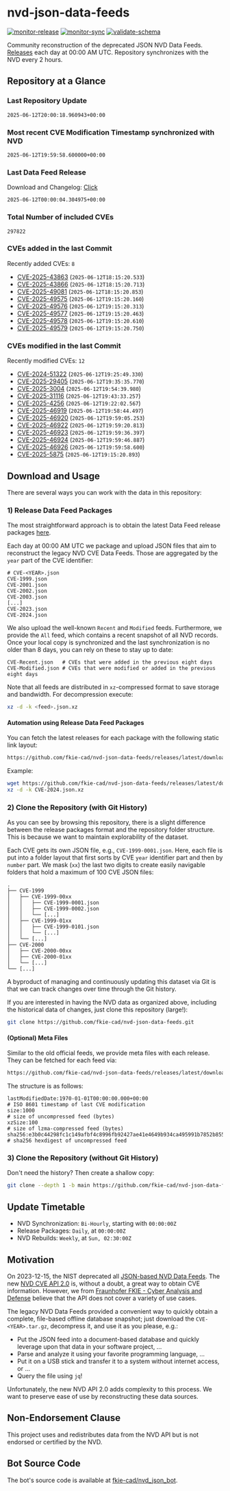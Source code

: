 # nvd-json-data-feeds

[![monitor-release](https://github.com/fkie-cad/nvd-json-data-feeds/actions/workflows/monitor_release.yml/badge.svg)](https://github.com/fkie-cad/nvd-json-data-feeds/actions/workflows/monitor_release.yml)
[![monitor-sync](https://github.com/fkie-cad/nvd-json-data-feeds/actions/workflows/monitor_sync.yml/badge.svg)](https://github.com/fkie-cad/nvd-json-data-feeds/actions/workflows/monitor_sync.yml)
[![validate-schema](https://github.com/fkie-cad/nvd-json-data-feeds/actions/workflows/validate_schema.yml/badge.svg)](https://github.com/fkie-cad/nvd-json-data-feeds/actions/workflows/validate_schema.yml)

Community reconstruction of the deprecated JSON NVD Data Feeds.
[Releases](https://github.com/fkie-cad/nvd-json-data-feeds/releases/latest) each day at 00:00 AM UTC.
Repository synchronizes with the NVD every 2 hours.

## Repository at a Glance

### Last Repository Update

```plain
2025-06-12T20:00:18.960943+00:00
```

### Most recent CVE Modification Timestamp synchronized with NVD

```plain
2025-06-12T19:59:58.600000+00:00
```

### Last Data Feed Release

Download and Changelog: [Click](https://github.com/fkie-cad/nvd-json-data-feeds/releases/latest)

```plain
2025-06-12T00:00:04.304975+00:00
```

### Total Number of included CVEs

```plain
297822
```

### CVEs added in the last Commit

Recently added CVEs: `8`

- [CVE-2025-43863](CVE-2025/CVE-2025-438xx/CVE-2025-43863.json) (`2025-06-12T18:15:20.533`)
- [CVE-2025-43866](CVE-2025/CVE-2025-438xx/CVE-2025-43866.json) (`2025-06-12T18:15:20.713`)
- [CVE-2025-49081](CVE-2025/CVE-2025-490xx/CVE-2025-49081.json) (`2025-06-12T18:15:20.853`)
- [CVE-2025-49575](CVE-2025/CVE-2025-495xx/CVE-2025-49575.json) (`2025-06-12T19:15:20.160`)
- [CVE-2025-49576](CVE-2025/CVE-2025-495xx/CVE-2025-49576.json) (`2025-06-12T19:15:20.313`)
- [CVE-2025-49577](CVE-2025/CVE-2025-495xx/CVE-2025-49577.json) (`2025-06-12T19:15:20.463`)
- [CVE-2025-49578](CVE-2025/CVE-2025-495xx/CVE-2025-49578.json) (`2025-06-12T19:15:20.610`)
- [CVE-2025-49579](CVE-2025/CVE-2025-495xx/CVE-2025-49579.json) (`2025-06-12T19:15:20.750`)


### CVEs modified in the last Commit

Recently modified CVEs: `12`

- [CVE-2024-51322](CVE-2024/CVE-2024-513xx/CVE-2024-51322.json) (`2025-06-12T19:25:49.330`)
- [CVE-2025-29405](CVE-2025/CVE-2025-294xx/CVE-2025-29405.json) (`2025-06-12T19:35:35.770`)
- [CVE-2025-3004](CVE-2025/CVE-2025-30xx/CVE-2025-3004.json) (`2025-06-12T19:54:39.980`)
- [CVE-2025-31116](CVE-2025/CVE-2025-311xx/CVE-2025-31116.json) (`2025-06-12T19:43:33.257`)
- [CVE-2025-4256](CVE-2025/CVE-2025-42xx/CVE-2025-4256.json) (`2025-06-12T19:22:02.567`)
- [CVE-2025-46919](CVE-2025/CVE-2025-469xx/CVE-2025-46919.json) (`2025-06-12T19:58:44.497`)
- [CVE-2025-46920](CVE-2025/CVE-2025-469xx/CVE-2025-46920.json) (`2025-06-12T19:59:05.253`)
- [CVE-2025-46922](CVE-2025/CVE-2025-469xx/CVE-2025-46922.json) (`2025-06-12T19:59:20.813`)
- [CVE-2025-46923](CVE-2025/CVE-2025-469xx/CVE-2025-46923.json) (`2025-06-12T19:59:36.397`)
- [CVE-2025-46924](CVE-2025/CVE-2025-469xx/CVE-2025-46924.json) (`2025-06-12T19:59:46.887`)
- [CVE-2025-46926](CVE-2025/CVE-2025-469xx/CVE-2025-46926.json) (`2025-06-12T19:59:58.600`)
- [CVE-2025-5875](CVE-2025/CVE-2025-58xx/CVE-2025-5875.json) (`2025-06-12T19:15:20.893`)


## Download and Usage

There are several ways you can work with the data in this repository:

### 1) Release Data Feed Packages

The most straightforward approach is to obtain the latest Data Feed release packages [here](https://github.com/fkie-cad/nvd-json-data-feeds/releases/latest).

Each day at 00:00 AM UTC we package and upload JSON files that aim to reconstruct the legacy NVD CVE Data Feeds.
Those are aggregated by the `year` part of the CVE identifier:

```
# CVE-<YEAR>.json
CVE-1999.json
CVE-2001.json
CVE-2002.json
CVE-2003.json
[...]
CVE-2023.json
CVE-2024.json
```

We also upload the well-known `Recent` and `Modified` feeds.
Furthermore, we provide the `All` feed, which contains a recent snapshot of all NVD records.
Once your local copy is synchronized and the last synchronization is no older than 8 days, you can rely on these to stay up to date:

```plain
CVE-Recent.json   # CVEs that were added in the previous eight days
CVE-Modified.json # CVEs that were modified or added in the previous eight days
```

Note that all feeds are distributed in `xz`-compressed format to save storage and bandwidth.
For decompression execute:

```sh
xz -d -k <feed>.json.xz
```

#### Automation using Release Data Feed Packages

You can fetch the latest releases for each package with the following static link layout:

```sh
https://github.com/fkie-cad/nvd-json-data-feeds/releases/latest/download/CVE-<YEAR>.json.xz
```

Example:

```sh
wget https://github.com/fkie-cad/nvd-json-data-feeds/releases/latest/download/CVE-2024.json.xz
xz -d -k CVE-2024.json.xz
```

### 2) Clone the Repository (with Git History)

As you can see by browsing this repository, there is a slight difference between the release packages format and the repository folder structure.
This is because we want to maintain explorability of the dataset.

Each CVE gets its own JSON file, e.g., `CVE-1999-0001.json`.
Here, each file is put into a folder layout that first sorts by CVE `year` identifier part and then by `number` part.
We mask (`xx`) the last two digits to create easily navigable folders that hold a maximum of 100 CVE JSON files:

```plain
.
├── CVE-1999
│   ├── CVE-1999-00xx
│   │   ├── CVE-1999-0001.json
│   │   ├── CVE-1999-0002.json
│   │   └── [...]
│   ├── CVE-1999-01xx
│   │   ├── CVE-1999-0101.json
│   │   └── [...]
│   └── [...]
├── CVE-2000
│   ├── CVE-2000-00xx
│   ├── CVE-2000-01xx
│   └── [...]
└── [...]
```

A byproduct of managing and continuously updating this dataset via Git is that we can track changes over time through the Git history.

If you are interested in having the NVD data as organized above, including the historical data of changes, just clone this repository (large!):

```sh
git clone https://github.com/fkie-cad/nvd-json-data-feeds.git
```

#### (Optional) Meta Files

Similar to the old official feeds, we provide meta files with each release. They can be fetched for each feed via:

```sh
https://github.com/fkie-cad/nvd-json-data-feeds/releases/latest/download/CVE-<YEAR>.meta
```

The structure is as follows:

```plain
lastModifiedDate:1970-01-01T00:00:00.000+00:00                          # ISO 8601 timestamp of last CVE modification
size:1000                                                               # size of uncompressed feed (bytes)
xzSize:100                                                              # size of lzma-compressed feed (bytes)
sha256:e3b0c44298fc1c149afbf4c8996fb92427ae41e4649b934ca495991b7852b855 # sha256 hexdigest of uncompressed feed
```

### 3) Clone the Repository (without Git History)

Don't need the history? Then create a shallow copy:

```sh
git clone --depth 1 -b main https://github.com/fkie-cad/nvd-json-data-feeds.git
```


## Update Timetable

* NVD Synchronization: `Bi-Hourly`, starting with `00:00:00Z`
* Release Packages: `Daily`, at `00:00:00Z`
* NVD Rebuilds: `Weekly`, at `Sun, 02:30:00Z`


## Motivation

On 2023-12-15, the NIST deprecated all [JSON-based NVD Data Feeds](https://nvd.nist.gov/vuln/data-feeds#divRetirementBanner-1).
The new [NVD CVE API 2.0](https://nvd.nist.gov/developers/vulnerabilities) is, without a doubt, a great way to obtain CVE information.
However, we from [Fraunhofer FKIE - Cyber Analysis and Defense](https://www.fkie.fraunhofer.de/en/departments/cad.html) believe that the API does not cover a variety of use cases.

The legacy NVD Data Feeds provided a convenient way to quickly obtain a complete, file-based offline database snapshot; just download the `CVE-<YEAR>.tar.gz`, decompress it, and use it as you please, e.g.:

- Put the JSON feed into a document-based database and quickly leverage upon that data in your software project, ...
- Parse and analyze it using your favorite programming language, ...
- Put it on a USB stick and transfer it to a system without internet access, or ...
- Query the file using `jq`!

Unfortunately, the new NVD API 2.0 adds complexity to this process.
We want to preserve ease of use by reconstructing these data sources.

## Non-Endorsement Clause

This project uses and redistributes data from the NVD API but is not endorsed or certified by the NVD.

## Bot Source Code

The bot's source code is available at [fkie-cad/nvd\_json\_bot](https://github.com/fkie-cad/nvd_json_bot).